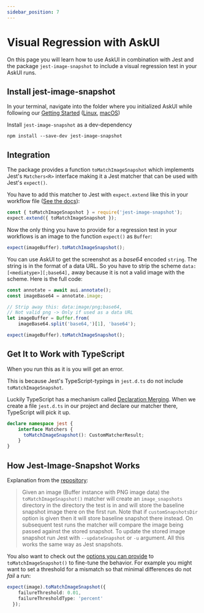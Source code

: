 ```yaml
---
sidebar_position: 7
---
```


# Visual Regression with AskUI

On this page you will learn how to use AskUI in combination with Jest and the package `jest-image-snapshot` to include a visual regression test in your AskUI runs.

## Install jest-image-snapshot
In your terminal, navigate into the folder where you initialized AskUI while following our [Getting Started](../01-Getting%20Started/Installing%20AskUI/getting-started.md) ([Linux](../01-Getting%20Started/Installing%20AskUI/getting-started-linux.md), [macOS](../01-Getting%20Started/Installing%20AskUI/getting-started-macos.md))

Install `jest-image-snapshot` as a dev-dependency

```shell
npm install --save-dev jest-image-snapshot
```

## Integration
The package provides a function `toMatchImageSnapshot` which implements Jest's `Matchers<R>` interface making it a Jest matcher that can be used with Jest's `expect()`.

You have to add this matcher to Jest with `expect.extend` like this in your workflow file ([See the docs](https://jestjs.io/docs/expect#expectextendmatchers)):

```typescript
const { toMatchImageSnapshot } = require('jest-image-snapshot');
expect.extend({ toMatchImageSnapshot });
```

Now the only thing you have to provide for a regression test in your workflows is an image to the function `expect()` as `Buffer`:

```typescript
expect(imageBuffer).toMatchImageSnapshot();
```

You can use AskUI to get the screenshot as a _base64_ encoded `string`. The string is in the format of a data URL. So you have to strip the scheme `data:[<mediatype>][;base64],` away because it is not a valid image with the scheme. Here is the full code:

```typescript
const annotate = await aui.annotate();
const imageBase64 = annotate.image;

// Strip away this: data:image/png;base64,
// Not valid png -> Only if used as a data URL
let imageBuffer = Buffer.from(
    imageBase64.split('base64,')[1], 'base64');

expect(imageBuffer).toMatchImageSnapshot();
```

## Get It to Work with TypeScript
When you run this as it is you will get an error.

This is because Jest's TypeScript-typings in `jest.d.ts` do not include `toMatchImageSnapshot`.

Luckily TypeScript has a mechanism called [Declaration Merging](https://www.typescriptlang.org/docs/handbook/declaration-merging.html). When we create a file `jest.d.ts` in our project and declare our matcher there, TypeScript will pick it up.

```typescript
declare namespace jest {
    interface Matchers {
      toMatchImageSnapshot(): CustomMatcherResult;
    }
}
```

## How Jest-Image-Snapshot Works
Explanation from the [repository](https://github.com/americanexpress/jest-image-snapshot):

> Given an image (Buffer instance with PNG image data) the `toMatchImageSnapshot()` matcher will create an `image_snapshots` directory in the directory the test is in and will store the baseline snapshot image there on the first run. Note that if `customSnapshotsDir` option is given then it will store baseline snapshot there instead. On subsequent test runs the matcher will compare the image being passed against the stored snapshot. To update the stored image snapshot run Jest with `--updateSnapshot` or `-u` argument. All this works the same way as Jest snapshots.

You also want to check out the [options you can provide](https://github.com/americanexpress/jest-image-snapshot#%EF%B8%8F-api) to `toMatchImageSnapshot()` to fine-tune the behavior. For example you might want to set a threshold for a mismatch so that minimal differences do not _fail_ a run:

```typescript
expect(image).toMatchImageSnapshot({
    failureThreshold: 0.01,
    failureThresholdType: 'percent'
  });
```
